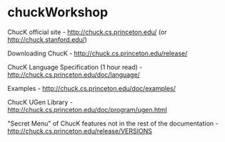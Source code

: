 # chuckWorkshop
ChucK official site - http://chuck.cs.princeton.edu/ (or http://chuck.stanford.edu/)

Downloading ChucK - http://chuck.cs.princeton.edu/release/

ChucK Language Specification (1 hour read) - http://chuck.cs.princeton.edu/doc/language/

Examples - http://chuck.cs.princeton.edu/doc/examples/

ChucK UGen Library - http://chuck.cs.princeton.edu/doc/program/ugen.html

"Secret Menu" of ChucK features not in the rest of the documentation - http://chuck.cs.princeton.edu/release/VERSIONS